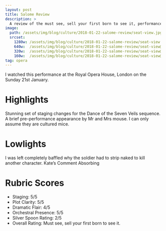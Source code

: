 ```yaml
---
layout: post
title: Salome Review
description: >
  A review of the must see, sell your first born to see it, performance of Salome at the Royal Opera House, Covent Garden.
image: 
  path: /assets/img/blog/culture/2018-01-22-salome-review/seat-view.jpg
  srcset:
    1280w: /assets/img/blog/culture/2018-01-22-salome-review/seat-view.jpg
    640w:  /assets/img/blog/culture/2018-01-22-salome-review/seat-view@0,5x.jpg
    320w:  /assets/img/blog/culture/2018-01-22-salome-review/seat-view@0,25x.jpg
    160w:  /assets/img/blog/culture/2018-01-22-salome-review/seat-view@0,25x.jpg
tag: opera
---
```


I watched this performance at the Royal Opera House, London on the Sunday 21st January.

# Highlights
Stunning set of staging changes for the Dance of the Seven Veils sequence.
A brief pre-performance appearance by Mr and Mrs mouse. I can only assume they are cultured mice.

# Lowlights
I was left completely baffled why the soldier had to strip naked to kill another character.
Kate’s Comment
Absorbing

# Rubric Scores

* Staging: 5/5
* Plot Clarity: 5/5
* Dramatic Flair: 4/5
* Orchestral Presence: 5/5
* Silver Spoon Rating: 2/5
* Overall Rating: Must see, sell your first born to see it.